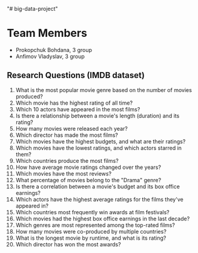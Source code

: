 "# big-data-project" 

# Team Members
- Prokopchuk Bohdana, 3 group
- Anfimov Vladyslav, 3 group

## Research Questions (IMDB dataset)

1. What is the most popular movie genre based on the number of movies produced?
2. Which movie has the highest rating of all time?
3. Which 10 actors have appeared in the most films?
4. Is there a relationship between a movie's length (duration) and its rating?
5. How many movies were released each year?
6. Which director has made the most films?
7. Which movies have the highest budgets, and what are their ratings?
8. Which movies have the lowest ratings, and which actors starred in them?
9. Which countries produce the most films?
10. How have average movie ratings changed over the years?
11. Which movies have the most reviews?
12. What percentage of movies belong to the "Drama" genre?
13. Is there a correlation between a movie's budget and its box office earnings?
14. Which actors have the highest average ratings for the films they've appeared in?
15. Which countries most frequently win awards at film festivals?
16. Which movies had the highest box office earnings in the last decade?
17. Which genres are most represented among the top-rated films?
18. How many movies were co-produced by multiple countries?
19. What is the longest movie by runtime, and what is its rating?
20. Which director has won the most awards?
